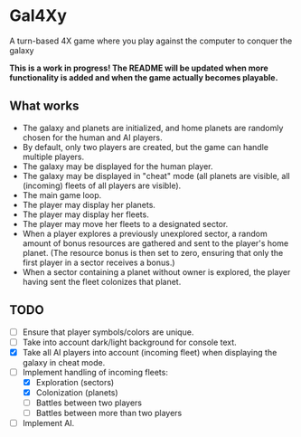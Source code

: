 # Gal4Xy
A turn-based 4X game where you play against the computer to conquer the galaxy

**This is a work in progress! The README will be updated when more functionality is added and when the game actually becomes playable.**

## What works
  * The galaxy and planets are initialized, and home planets are randomly chosen for the human and AI players.
  * By default, only two players are created, but the game can handle multiple players. 
  * The galaxy may be displayed for the human player.
  * The galaxy may be displayed in "cheat" mode (all planets are visible, all (incoming) fleets of all players are visible).
  * The main game loop. 
  * The player may display her planets.
  * The player may display her fleets.
  * The player may move her fleets to a designated sector.
  * When a player explores a previously unexplored sector, a random amount of bonus resources are gathered and sent to the player's home planet. (The resource bonus is then set to zero, ensuring that only the first player in a sector receives a bonus.)
  * When a sector containing a planet without owner is explored, the player having sent the fleet colonizes that planet.

## TODO
  * [ ] Ensure that player symbols/colors are unique.
  * [ ] Take into account dark/light background for console text.
  * [x] Take all AI players into account (incoming fleet) when displaying the galaxy in cheat mode.
  * [ ] Implement handling of incoming fleets:
      * [x] Exploration (sectors)
      * [x] Colonization (planets)
      * [ ] Battles between two players
      * [ ] Battles between more than two players
  * [ ] Implement AI.
